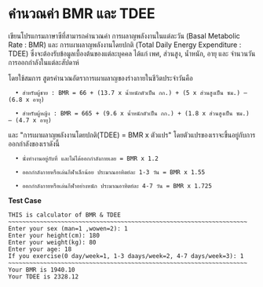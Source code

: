 # **คำนวณค่า BMR และ TDEE**

เขียนโปรแกรมภาษาซีที่สามารถคำนวณค่า การผลาญพลังงานในแต่ละวัน (Basal Metabolic Rate : BMR) 
และ การเผาผลาญพลังงานโดยปกติ  (Total Daily Energy Expenditure : TDEE)
ซึ่งจะต้องรับข้อมูลเบื้องต้นของแต่ละบุคคล ได้แก่ เพศ, ส่วนสูง, น้ำหนัก, อายุ และ จำนวนวันการออกกำลังในแต่ละสัปดาห์

โดยใช้สมการ สูตรคำนวณอัตราการเผาผลาญของร่างกายในชีวิตประจำวันคือ

      •	สำหรับผู้ชาย : BMR = 66 + (13.7 x น้ำหนักตัวเป็น กก.) + (5 x ส่วนสูงเป็น ซม.) – (6.8 x อายุ)

      •	สำหรับผู้หญิง : BMR = 665 + (9.6 x น้ำหนักตัวเป็น กก.) + (1.8 x ส่วนสูงเป็น ซม.) – (4.7 x อายุ)

และ "การเผาผลาญพลังงานโดยปกติ(TDEE) = BMR x ตัวแปร"
โดยตัวแปรของเราจะขึ้นอยู่กับการออกกำลังของเราดังนี้

      •	นั่งทำงานอยู่กับที่ และไม่ได้ออกกำลังกายเลย = BMR x 1.2

      •	ออกกำลังกายหรือเล่นกีฬาเล็กน้อย ประมาณอาทิตย์ละ 1-3 วัน = BMR x 1.55

      •	ออกกำลังกายหรือเล่นกีฬาอย่างหนัก ประมาณอาทิตย์ละ 4-7 วัน = BMR x 1.725

**Test Case**
```
THIS is calculator of BMR & TDEE
~~~~~~~~~~~~~~~~~~~~~~~~~~~~~~~~~~~~~~~~~~~~~~~~~~~~~~~~~~~~~~~~~~~~
Enter your sex (man=1 ,wowen=2): 1
Enter your height(cm): 180
Enter your weight(kg): 80
Enter your age: 18
If you exercise(0 day/week=1, 1-3 daays/week=2, 4-7 days/week=3): 1
~~~~~~~~~~~~~~~~~~~~~~~~~~~~~~~~~~~~~~~~~~~~~~~~~~~~~~~~~~~~~~~~~~~~
Your BMR is 1940.10
Your TDEE is 2328.12
```
